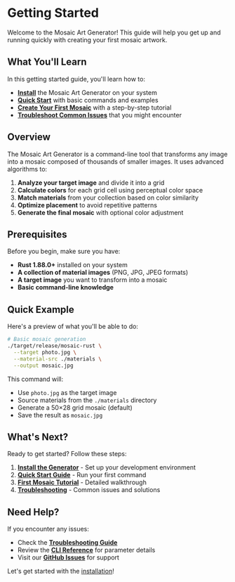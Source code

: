 # Getting Started

Welcome to the Mosaic Art Generator! This guide will help you get up and running quickly with creating your first mosaic artwork.

## What You'll Learn

In this getting started guide, you'll learn how to:

- **[Install](/getting-started/installation)** the Mosaic Art Generator on your system
- **[Quick Start](/getting-started/quick-start)** with basic commands and examples
- **[Create Your First Mosaic](/getting-started/first-mosaic)** with a step-by-step tutorial
- **[Troubleshoot Common Issues](/getting-started/troubleshooting)** that you might encounter

## Overview

The Mosaic Art Generator is a command-line tool that transforms any image into a mosaic composed of thousands of smaller images. It uses advanced algorithms to:

1. **Analyze your target image** and divide it into a grid
2. **Calculate colors** for each grid cell using perceptual color space
3. **Match materials** from your collection based on color similarity
4. **Optimize placement** to avoid repetitive patterns
5. **Generate the final mosaic** with optional color adjustment

## Prerequisites

Before you begin, make sure you have:

- **Rust 1.88.0+** installed on your system
- **A collection of material images** (PNG, JPG, JPEG formats)
- **A target image** you want to transform into a mosaic
- **Basic command-line knowledge**

## Quick Example

Here's a preview of what you'll be able to do:

```bash
# Basic mosaic generation
./target/release/mosaic-rust \
  --target photo.jpg \
  --material-src ./materials \
  --output mosaic.jpg
```

This command will:
- Use `photo.jpg` as the target image
- Source materials from the `./materials` directory
- Generate a 50×28 grid mosaic (default)
- Save the result as `mosaic.jpg`

## What's Next?

Ready to get started? Follow these steps:

1. **[Install the Generator](/getting-started/installation)** - Set up your development environment
2. **[Quick Start Guide](/getting-started/quick-start)** - Run your first command
3. **[First Mosaic Tutorial](/getting-started/first-mosaic)** - Detailed walkthrough
4. **[Troubleshooting](/getting-started/troubleshooting)** - Common issues and solutions

## Need Help?

If you encounter any issues:

- Check the **[Troubleshooting Guide](/getting-started/troubleshooting)**
- Review the **[CLI Reference](/guide/cli-reference)** for parameter details
- Visit our **[GitHub Issues](https://github.com/naporin0624/mosaic-art-rust/issues)** for support

Let's get started with the [installation](/getting-started/installation)!